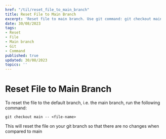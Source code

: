 ```yaml
---
href: "/til/reset_file_to_main_branch"
title: Reset File to Main Branch
excerpt: 'Reset file to main branch. Use git command: git checkout main -- <file-name>'
date: 30/08/2023
tags:
- Reset
- File
- Main branch
- Git
- Command
published: true
updated: 30/08/2023
topics: ''
---
```


# Reset File to Main Branch

To reset the file to the default branch, i.e. the main branch, run the following command:

``` 
git checkout main -- <file-name>
```

This will reset the file on your git branch so that there are no changes when compared to main